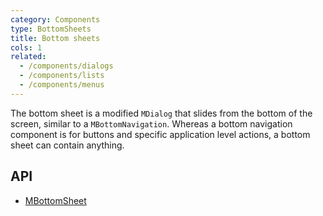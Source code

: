 ```yaml
---
category: Components
type: BottomSheets
title: Bottom sheets
cols: 1
related:
  - /components/dialogs
  - /components/lists
  - /components/menus
---
```


The bottom sheet is a modified `MDialog` that slides from the bottom of the screen, similar to a `MBottomNavigation`. Whereas a bottom navigation component is for buttons and specific application level actions, a bottom sheet can contain anything.
## API

- [MBottomSheet](/api/MBottomSheet)
